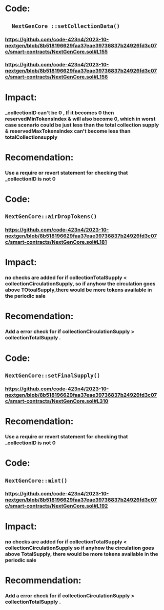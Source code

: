 # Code:
## ```  NextGenCore ::setCollectionData()```
### https://github.com/code-423n4/2023-10-nextgen/blob/8b518196629faa37eae39736837b24926fd3c07c/smart-contracts/NextGenCore.sol#L155
### https://github.com/code-423n4/2023-10-nextgen/blob/8b518196629faa37eae39736837b24926fd3c07c/smart-contracts/NextGenCore.sol#L156
# Impact:
### _collectionID  can't be 0 , If it becomes 0 then reservedMinTokensIndex  & will also become 0, which in worst case scenario could be just less than the total collection supply & reservedMaxTokensIndex can't become less than totalCollectionsupply 
# Recomendation:
### Use a require or revert statement for checking that _collectionID is not 0


# Code:
## ``` NextGenCore::airDropTokens() ```
### https://github.com/code-423n4/2023-10-nextgen/blob/8b518196629faa37eae39736837b24926fd3c07c/smart-contracts/NextGenCore.sol#L181
# Impact:
### no checks are added for if collectionTotalSupply < collectionCirculationSupply, so if anyhow the circulation goes above TOtoalSupply,there would be more tokens available in the periodic sale
# Recomendation:
### Add a error check for if collectionCirculationSupply > collectionTotalSupply .



# Code:
## ``` NextGenCore::setFinalSupply() ```
### https://github.com/code-423n4/2023-10-nextgen/blob/8b518196629faa37eae39736837b24926fd3c07c/smart-contracts/NextGenCore.sol#L310
# Recomendation:
### Use a require or revert statement for checking that _collectionID is not 0



# Code:
## ``` NextGenCore::mint() ```
### https://github.com/code-423n4/2023-10-nextgen/blob/8b518196629faa37eae39736837b24926fd3c07c/smart-contracts/NextGenCore.sol#L192
# Impact:
### no checks are added for if collectionTotalSupply < collectionCirculationSupply so if anyhow the circulation goes above TotalSupply, there would be more tokens available in the periodic sale
# Recommendation:
### Add a error check for if collectionCirculationSupply > collectionTotalSupply .